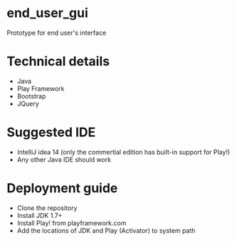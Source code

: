 # end_user_gui

Prototype for end user's interface

# Technical details
 
* Java
* Play Framework 
* Bootstrap
* JQuery

# Suggested IDE

* IntelliJ idea 14 (only the commertial edition has built-in support for Play!)
* Any other Java IDE should work

# Deployment guide

* Clone the repository
* Install JDK 1.7+
* Install Play! from playframework.com
* Add the locations of JDK and Play (Activator) to system path
